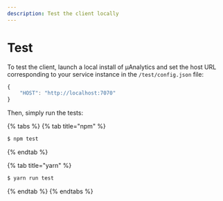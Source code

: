 ```yaml
---
description: Test the client locally
---
```


# Test

To test the client, launch a local install of µAnalytics and set the host URL corresponding to your service instance in the `/test/config.json` file:

```javascript
{
    "HOST": "http://localhost:7070"
}
```

Then, simply run the tests:

{% tabs %}
{% tab title="npm" %}
```bash
$ npm test
```
{% endtab %}

{% tab title="yarn" %}
```bash
$ yarn run test
```
{% endtab %}
{% endtabs %}

